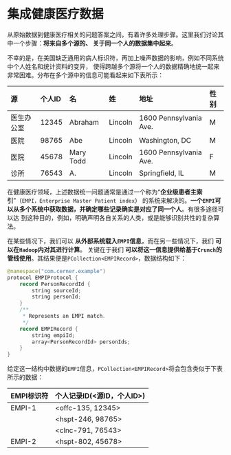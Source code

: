 集成健康医疗数据
===========================================================================
从原始数据到健康医疗相关的问题答案之间，有着许多处理步骤。这里我们讨论其中一个步骤：**将来自多个源的、
关于同一个人的数据集中起来**。

不幸的是，在美国缺乏通用的病人标识符，再加上噪声数据的影响，例如不同系统中个人姓名和统计资料的变异，
使得跨越多个源将一个人的数据精确地统一起来非常困难。分布在多个源中的信息可能看起来如下表所示：

| 源 | 个人ID | 名 | 姓 | 地址 | 性别 |
|:---|:------|:---|:---|:----|:----|
| 医生办公室 | 12345 | Abraham |Lincoln | 1600 Pennsylvania Ave. | M |
| 医院 | 98765 | Abe | Lincoln | Washington, DC | M |
| 医院 | 45678 | Mary Todd | Lincoln | 1600 Pennsylvania Ave. | F |
| 诊所 | 76543 | A. | Lincoln | Springfield, IL | M |

在健康医疗领域，上述数据统一问题通常是通过一个称为“**企业级患者主索引**”（`EMPI，Enterprise Master Patient index`）
的系统来解决的。**一个`EMPI`可以从多个系统中获取数据，并确定哪些记录确实是对应了同一个人**。有很多途径可以达
到这种目的，例如，明确声明各自关系的人类，或是能够识别共性的复杂算法。

在某些情况下，我们可以 **从外部系统载入`EMPI`信息**，而在另一些情况下，我们 **可以在`Hadoop`内对其进行计算**。
关键在于我们 **可以将这一信息提供给基于`Crunch`的管线使用**。其结果便是`PCollection<EMPIRecord>`，数据结构如下：
```java
@namespace("com.cerner.example")
protocol EMPIProtocol {
    record PersonRecordId {
        string sourceId;
        string personId;
    }
    /**
     * Represents an EMPI match.
     */
    record EMPIRecord {
        string empiId;
        array<PersonRecordId> personIds;
    }
}
```
给定这一结构中数据的`EMPI`信息，`PCollection<EMPIRecord>`将会包含类似于下表所示的数据：

| EMPI标识符 | 个人记录ID(<源ID，个人ID>) |
|:----------|:-------------------------|
| EMPI-1 | <offc-135, 12345> |
|        | <hspt-246, 98765> |
|        | <clnc-791, 76543> |
| EMPI-2 | <hspt-802, 45678> |

